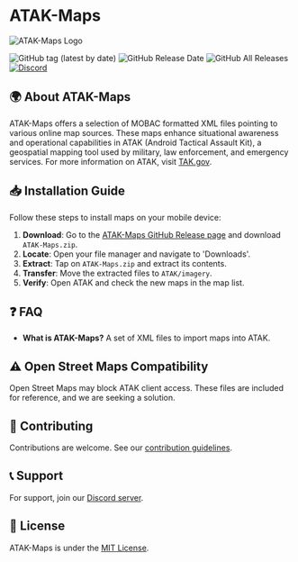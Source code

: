 # ATAK-Maps

![ATAK-Maps Logo](https://github.com/joshuafuller/ATAK-Maps/blob/master/images/ATAK-Maps-Logo-White.png?raw=true)


![GitHub tag (latest by date)](https://img.shields.io/github/v/tag/joshuafuller/ATAK-Maps) ![GitHub Release Date](https://img.shields.io/github/release-date/joshuafuller/ATAK-Maps?style=flat) ![GitHub All Releases](https://img.shields.io/github/downloads/joshuafuller/ATAK-Maps/total?style=flat) [![Discord](https://img.shields.io/discord/698067185515495436?style=flat)](https://discord.gg/dQUYADMW87)

## 🌍 About ATAK-Maps
ATAK-Maps offers a selection of MOBAC formatted XML files pointing to various online map sources. These maps enhance situational awareness and operational capabilities in ATAK (Android Tactical Assault Kit), a geospatial mapping tool used by military, law enforcement, and emergency services. For more information on ATAK, visit [TAK.gov](https://www.tak.gov).

## 📥 Installation Guide
Follow these steps to install maps on your mobile device:

1. **Download**: Go to the [ATAK-Maps GitHub Release page](https://github.com/joshuafuller/ATAK-Maps/releases) and download `ATAK-Maps.zip`.
2. **Locate**: Open your file manager and navigate to 'Downloads'.
3. **Extract**: Tap on `ATAK-Maps.zip` and extract its contents.
4. **Transfer**: Move the extracted files to `ATAK/imagery`.
5. **Verify**: Open ATAK and check the new maps in the map list.

## ❓ FAQ
- **What is ATAK-Maps?** A set of XML files to import maps into ATAK.

## ⚠️ Open Street Maps Compatibility
Open Street Maps may block ATAK client access. These files are included for reference, and we are seeking a solution.

## 🤝 Contributing
Contributions are welcome. See our [contribution guidelines](CONTRIBUTING.md).

## 📞 Support
For support, join our [Discord server](https://discord.gg/dQUYADMW87).

## 📄 License
ATAK-Maps is under the [MIT License](LICENSE).
